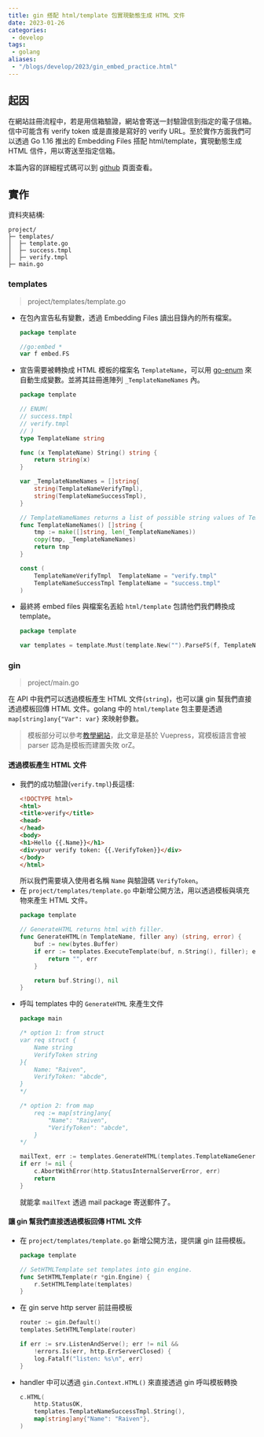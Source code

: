 ```yaml
---
title: gin 搭配 html/template 包實現動態生成 HTML 文件
date: 2023-01-26
categories:
 - develop
tags:
 - golang
aliases:
 - "/blogs/develop/2023/gin_embed_practice.html"
---
```


## 起因

在網站註冊流程中，若是用信箱驗證，網站會寄送一封驗證信到指定的電子信箱。信中可能含有 verify token 或是直接是寫好的 verify URL。至於實作方面我們可以透過 Go 1.16 推出的 Embedding Files 搭配 html/template，實現動態生成 HTML 信件，用以寄送至指定信箱。

本篇內容的詳細程式碼可以到 [github](https://github.com/omegaatt36/gin-embed-template) 頁面查看。

## 實作
資料夾結構:
```
project/
├─ templates/
│  ├─ template.go
│  ├─ success.tmpl
│  ├─ verify.tmpl
├─ main.go

```

### templates
> project/templates/template.go

- 在包內宣告私有變數，透過 Embedding Files 讀出目錄內的所有檔案。
    ```go
    package template

    //go:embed *
    var f embed.FS
    ```
- 宣告需要被轉換成 HTML 模板的檔案名 `TemplateName`，可以用 [go-enum](https://github.com/abice/go-enum) 來自動生成變數。並將其註冊進陣列 `_TemplateNameNames` 內。
    ```go
    package template

    // ENUM(
    // success.tmpl
    // verify.tmpl
    // )
    type TemplateName string
    
    func (x TemplateName) String() string {
    	return string(x)
    }
    
    var _TemplateNameNames = []string{
    	string(TemplateNameVerifyTmpl),
    	string(TemplateNameSuccessTmpl),
    }
    
    // TemplateNameNames returns a list of possible string values of TemplateName.
    func TemplateNameNames() []string {
    	tmp := make([]string, len(_TemplateNameNames))
    	copy(tmp, _TemplateNameNames)
    	return tmp
    }
    
    const (
    	TemplateNameVerifyTmpl  TemplateName = "verify.tmpl"
    	TemplateNameSuccessTmpl TemplateName = "success.tmpl"
    )
    ```
- 最終將 embed files 與檔案名丟給 `html/template` 包請他們我們轉換成 template。
    ```go
    package template
    
    var templates = template.Must(template.New("").ParseFS(f, TemplateNameNames()...))
    ```

### gin
> project/main.go

在 API 中我們可以透過模板產生 HTML 文件(`string`)，也可以讓 gin 幫我們直接透過模板回傳 HTML 文件。golang 中的 `html/template` 包主要是透過 `map[string]any{"Var": var}` 來映射參數。

> 模板部分可以參考[教學網站](https://gowebexamples.com/templates/)，此文章是基於 Vuepress，寫模板語言會被 parser 認為是模板而建置失敗 orZ。

#### 透過模板產生 HTML 文件
- 我們的成功驗證(`verify.tmpl`)長這樣:
    ```html
    <!DOCTYPE html>
    <html>
    <title>verify</title>
    <head>
    </head>
    <body>
    <h1>Hello {{.Name}}</h1>
    <div>your verify token: {{.VerifyToken}}</div>
    </body>
    </html>
    ```
    所以我們需要填入使用者名稱 `Name` 與驗證碼 `VerifyToken`。
- 在 `project/templates/template.go` 中新增公開方法，用以透過模板與填充物來產生 HTML 文件。
    ```go
    package template
    
    // GenerateHTML returns html with filler.
    func GenerateHTML(n TemplateName, filler any) (string, error) {
    	buf := new(bytes.Buffer)
    	if err := templates.ExecuteTemplate(buf, n.String(), filler); err != nil {
    		return "", err
    	}
    
    	return buf.String(), nil
    }
    ```
- 呼叫 templates 中的 `GenerateHTML` 來產生文件
    ```go
    package main

    /* option 1: from struct
    var req struct {
		Name string
        VerifyToken string
	}{
        Name: "Raiven",
        VerifyToken: "abcde",
    }
    */

    /* option 2: from map
        req := map[string]any{
            "Name": "Raiven",
            "VerifyToken": "abcde",
        }
    */

    mailText, err := templates.GenerateHTML(templates.TemplateNameGeneralTmpl, req)
    if err != nil {
        c.AbortWithError(http.StatusInternalServerError, err)
        return
    }
    ```
    就能拿 `mailText` 透過 mail package 寄送郵件了。

#### 讓 gin 幫我們直接透過模板回傳 HTML 文件

- 在 `project/templates/template.go` 新增公開方法，提供讓 gin 註冊模板。
    ```go
    package template

    // SetHTMLTemplate set templates into gin engine.
    func SetHTMLTemplate(r *gin.Engine) {
    	r.SetHTMLTemplate(templates)
    }
    ```
- 在 gin serve http server 前註冊模板
    ```go
    router := gin.Default()
	templates.SetHTMLTemplate(router)

	if err := srv.ListenAndServe(); err != nil &&
		!errors.Is(err, http.ErrServerClosed) {
		log.Fatalf("listen: %s\n", err)
	}
    ```
- handler 中可以透過 `gin.Context.HTML()` 來直接透過 gin 呼叫模板轉換
    ```go
	c.HTML(
		http.StatusOK,
		templates.TemplateNameSuccessTmpl.String(),
		map[string]any{"Name": "Raiven"},
	)
    ```
